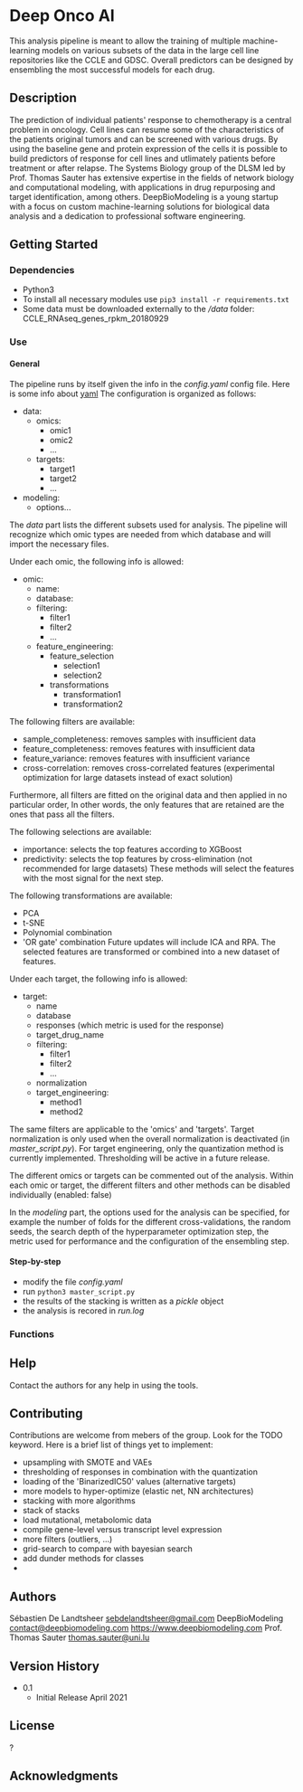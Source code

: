 # Deep Onco AI

This analysis pipeline is meant to allow the training of multiple machine-learning models 
on various subsets of the data in the large cell line repositories like the CCLE and GDSC. 
Overall predictors can be designed by ensembling the most successful models for each drug. 



## Description

The prediction of individual patients' response to chemotherapy is a central problem in oncology. 
Cell lines can resume some of the characteristics of the patients original tumors and 
can be screened with various drugs. By using the baseline gene and protein expression 
of the cells it is possible to build predictors of response for cell lines and utlimately 
patients before treatment or after relapse.
The Systems Biology group of the DLSM led by Prof. Thomas Sauter has extensive expertise 
in the fields of network biology and computational modeling, with applications in 
drug repurposing and target identification, among others. 
DeepBioModeling is a young startup with a focus on custom machine-learning solutions for biological 
data analysis and a dedication to professional software engineering.

## Getting Started

### Dependencies

* Python3
* To install all necessary modules use `pip3 install -r requirements.txt`
* Some data must be downloaded externally to the */data* folder:
	CCLE_RNAseq_genes_rpkm_20180929

### Use

#### General

The pipeline runs by itself given the info in the *config.yaml* config file.
Here is some info about [yaml](https://yaml.org/)
The configuration is organized as follows:
- data:
	- omics:
		- omic1
		- omic2
		- ...
	- targets:
		- target1
		- target2
		- ...
- modeling:
	- options...

The *data* part lists the different subsets used for analysis. 
The pipeline will recognize which omic types are needed from which database and will 
import the necessary files.

Under each omic, the following info is allowed:
- omic:
	- name:
	- database:
	- filtering:
		- filter1
		- filter2
		- ...
	- feature_engineering:
		- feature_selection
			- selection1
			- selection2
		- transformations
			- transformation1
			- transformation2

The following filters are available:
* sample_completeness: removes samples with insufficient data
* feature_completeness: removes features with insufficient data
* feature_variance: removes features with insufficient variance
* cross-correlation: removes cross-correlated features (experimental optimization 
for large datasets instead of exact solution)

Furthermore, all filters are fitted on the original data and then applied 
in no particular order, In other words, the only features that are retained 
are the ones that pass all the filters.

The following selections are available:
* importance: selects the top features according to XGBoost
* predictivity: selects the top features by cross-elimination (not recommended 
for large datasets)
These methods will select the features with the most signal for the next step.

The following transformations are available:
* PCA
* t-SNE
* Polynomial combination
* 'OR gate' combination
Future updates will include ICA and RPA. The selected features are transformed or 
combined into a new dataset of features.

Under each target, the following info is allowed:
- target:
	- name
	- database
	- responses (which metric is used for the response)
	- target_drug_name
	- filtering:
		- filter1
		- filter2
		- ...
	- normalization
	- target_engineering:
		- method1
		- method2

The same filters are applicable to the 'omics' and 'targets'. Target normalization is only used 
when the overall normalization is deactivated (in *master_script.py*). For target engineering, 
only the quantization method is currently implemented. Thresholding will be active in a future release.

The different omics or targets can be commented out of the analysis. Within each omic or target, 
the different filters and other methods can be disabled individually (enabled: false)

In the *modeling* part, the options used for the analysis can be specified, for example 
the number of folds for the different cross-validations, the random seeds, the search 
depth of the hyperparameter optimization step, the metric used for performance and the 
configuration of the ensembling step.

#### Step-by-step

* modify the file *config.yaml*
* run `python3 master_script.py`
* the results of the stacking is written as a *pickle* object
* the analysis is recored in *run.log*

### Functions


## Help

Contact the authors for any help in using the tools.

## Contributing

Contributions are welcome from mebers of the group. Look for the TODO keyword. Here is 
a brief list of things yet to implement:

* upsampling with SMOTE and VAEs
* thresholding of responses in combination with the quantization
* loading of the 'BinarizedIC50' values (alternative targets)
* more models to hyper-optimize (elastic net, NN architectures)
* stacking with more algorithms
* stack of stacks
* load mutational, metabolomic data
* compile gene-level versus transcript level expression
* more filters (outliers, ...)
* grid-search to compare with bayesian search
* add dunder methods for classes
* 


## Authors

Sébastien De Landtsheer
sebdelandtsheer@gmail.com
DeepBioModeling
contact@deepbiomodeling.com
https://www.deepbiomodeling.com
Prof. Thomas Sauter
thomas.sauter@uni.lu

## Version History

* 0.1
    * Initial Release April 2021

## License

?

## Acknowledgments